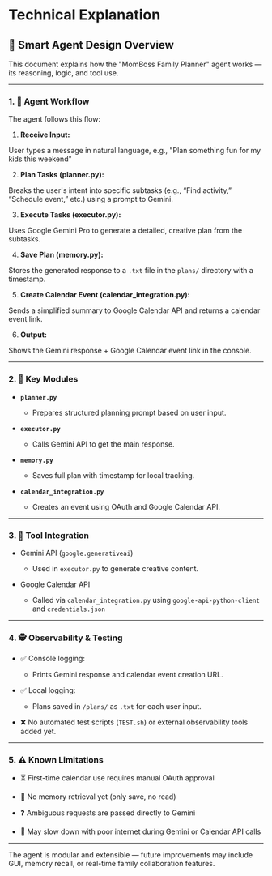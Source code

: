 # Technical Explanation

## 🧠 Smart Agent Design Overview

This document explains how the "MomBoss Family Planner" agent works — its reasoning, logic, and tool use.

---

### 1. 👣 Agent Workflow

The agent follows this flow:

  1. **Receive Input:**

User types a message in natural language, e.g., "Plan something fun for my kids this weekend"

  2. **Plan Tasks (planner.py):**

Breaks the user's intent into specific subtasks (e.g., “Find activity,” “Schedule event,” etc.) using a prompt to Gemini.

  3. **Execute Tasks (executor.py):**

Uses Google Gemini Pro to generate a detailed, creative plan from the subtasks.

  4. **Save Plan (memory.py):**

Stores the generated response to a `.txt` file in the `plans/` directory with a timestamp.

  5. **Create Calendar Event (calendar_integration.py):**

Sends a simplified summary to Google Calendar API and returns a calendar event link.

  6. **Output:**

Shows the Gemini response + Google Calendar event link in the console.

---

### 2. 🔧 Key Modules

- **`planner.py`**

  - Prepares structured planning prompt based on user input.

- **`executor.py`**

  - Calls Gemini API to get the main response.

- **`memory.py`**

  - Saves full plan with timestamp for local tracking.

- **`calendar_integration.py`**

  - Creates an event using OAuth and Google Calendar API.

---

### 3. 🔌 Tool Integration

- Gemini API (`google.generativeai`)

  - Used in `executor.py` to generate creative content.

- Google Calendar API

  - Called via `calendar_integration.py` using `google-api-python-client` and `credentials.json`

---

### 4. 🕵️ Observability & Testing

- ✅ Console logging:

  - Prints Gemini response and calendar event creation URL.

- ✅ Local logging:

  - Plans saved in `/plans/` as `.txt` for each user input.

- ❌ No automated test scripts (`TEST.sh`) or external observability tools added yet.

--- 

### 5. ⚠️ Known Limitations

- ⏳ First-time calendar use requires manual OAuth approval

- 🧠 No memory retrieval yet (only save, no read)

- ❓ Ambiguous requests are passed directly to Gemini

- 🐢 May slow down with poor internet during Gemini or Calendar API calls

---

The agent is modular and extensible — future improvements may include GUI, memory recall, or real-time family collaboration features.

